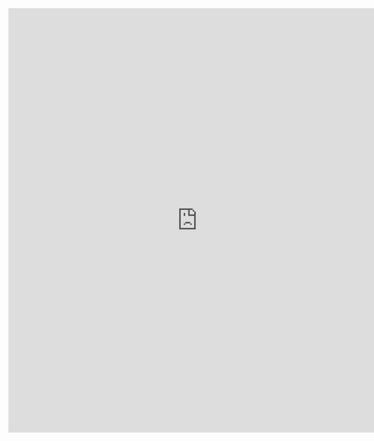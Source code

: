 <embed src="https://Charles314.github.io/JMP_Gauthier_v2_nolink.1.pdf" width="150%" height="850px"/>
